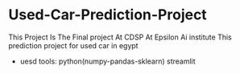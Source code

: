 # Used-Car-Prediction-Project
This Project Is The Final project At CDSP At Epsilon Ai institute
This prediction project for used car in egypt
- uesd tools:
python(numpy-pandas-sklearn)
streamlit
